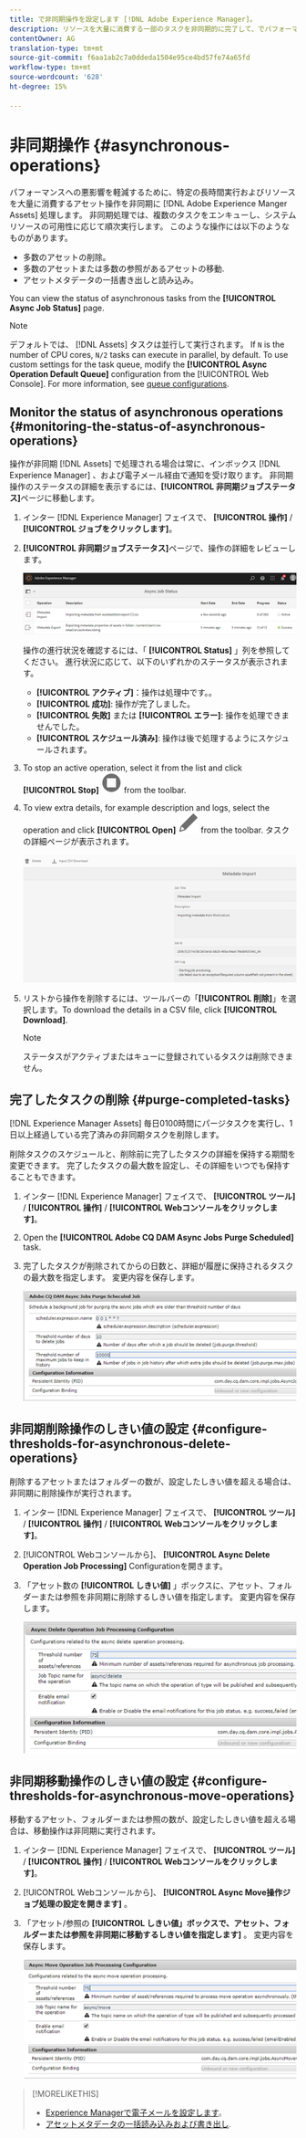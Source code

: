 ```yaml
---
title: で非同期操作を設定します [!DNL Adobe Experience Manager]。
description: リソースを大量に消費する一部のタスクを非同期的に完了して、でパフォーマンスを最適化します [!DNL Experience Manager Assets]。
contentOwner: AG
translation-type: tm+mt
source-git-commit: f6aa1ab2c7a0ddeda1504e95ce4bd57fe74a65fd
workflow-type: tm+mt
source-wordcount: '628'
ht-degree: 15%

---
```



# 非同期操作 {#asynchronous-operations}

パフォーマンスへの悪影響を軽減するために、特定の長時間実行およびリソースを大量に消費するアセット操作を非同期に [!DNL Adobe Experience Manger Assets] 処理します。 非同期処理では、複数のタスクをエンキューし、システムリソースの可用性に応じて順次実行します。 このような操作には以下のようなものがあります。

* 多数のアセットの削除。
* 多数のアセットまたは多数の参照があるアセットの移動.
* アセットメタデータの一括書き出しと読み込み。

You can view the status of asynchronous tasks from the **[!UICONTROL Async Job Status]** page.

>[!NOTE]
>
>デフォルトでは、 [!DNL Assets] タスクは並行して実行されます。 If `N` is the number of CPU cores, `N/2` tasks can execute in parallel, by default. To use custom settings for the task queue, modify the **[!UICONTROL Async Operation Default Queue]** configuration from the [!UICONTROL Web Console]. For more information, see [queue configurations](https://sling.apache.org/documentation/bundles/apache-sling-eventing-and-job-handling.html#queue-configurations).

## Monitor the status of asynchronous operations {#monitoring-the-status-of-asynchronous-operations}

操作が非同期 [!DNL Assets] で処理される場合は常に、インボックス [!DNL Experience Manager][](/help/sites-authoring/inbox.md) 、および電子メール経由で通知を受け取ります。 非同期操作のステータスの詳細を表示するには、**[!UICONTROL 非同期ジョブステータス]**&#x200B;ページに移動します。

1. インター [!DNL Experience Manager] フェイスで、 **[!UICONTROL 操作]** / **[!UICONTROL ジョブをクリックします]**。

1. **[!UICONTROL 非同期ジョブステータス]**&#x200B;ページで、操作の詳細をレビューします。

   ![非同期操作のステータスと詳細](assets/job_status.png)

   操作の進行状況を確認するには、「 **[!UICONTROL Status]** 」列を参照してください。 進行状況に応じて、以下のいずれかのステータスが表示されます。

   * **[!UICONTROL アクティブ]**：操作は処理中です。。
   * **[!UICONTROL 成功]**: 操作が完了しました。
   * **[!UICONTROL 失敗]** または **[!UICONTROL エラー]**: 操作を処理できませんでした。
   * **[!UICONTROL スケジュール済み]**: 操作は後で処理するようにスケジュールされます。

1. To stop an active operation, select it from the list and click **[!UICONTROL Stop]** ![stop icon](assets/do-not-localize/stop_icon.svg) from the toolbar.

1. To view extra details, for example description and logs, select the operation and click **[!UICONTROL Open]** ![open_icon](assets/do-not-localize/edit_icon.svg) from the toolbar. タスクの詳細ページが表示されます。

   ![メタデータ読み込みタスクの詳細](assets/job_details.png)

1. リストから操作を削除するには、ツールバーの「**[!UICONTROL 削除]**」を選択します。To download the details in a CSV file, click **[!UICONTROL Download]**.

   >[!NOTE]
   >
   >ステータスがアクティブまたはキューに登録されているタスクは削除できません。

## 完了したタスクの削除 {#purge-completed-tasks}

[!DNL Experience Manager Assets] 毎日0100時間にパージタスクを実行し、1日以上経過している完了済みの非同期タスクを削除します。

<!-- TBD: Find out from the engineering team and mention the time zone of this 1:00 am task.
-->

削除タスクのスケジュールと、削除前に完了したタスクの詳細を保持する期間を変更できます。 完了したタスクの最大数を設定し、その詳細をいつでも保持することもできます。

1. インター [!DNL Experience Manager] フェイスで、 **[!UICONTROL ツール]** / **[!UICONTROL 操作]** / **[!UICONTROL Webコンソールをクリックします]**。
1. Open the **[!UICONTROL Adobe CQ DAM Async Jobs Purge Scheduled]** task.
1. 完了したタスクが削除されてからの日数と、詳細が履歴に保持されるタスクの最大数を指定します。 変更内容を保存します。

   ![非同期タスクの削除をスケジュールする設定](assets/purge_job.png)

## 非同期削除操作のしきい値の設定 {#configure-thresholds-for-asynchronous-delete-operations}

削除するアセットまたはフォルダーの数が、設定したしきい値を超える場合は、非同期に削除操作が実行されます。

1. インター [!DNL Experience Manager] フェイスで、 **[!UICONTROL ツール]** / **[!UICONTROL 操作]** / **[!UICONTROL Webコンソールをクリックします]**。
1. [!UICONTROL Webコンソールから]、 **[!UICONTROL Async Delete Operation Job Processing]** Configurationを開きます。
1. 「アセット数の **[!UICONTROL しきい値]** 」ボックスに、アセット、フォルダーまたは参照を非同期に削除するしきい値を指定します。 変更内容を保存します。

   ![アセットを削除するタスクのしきい値制限を設定](assets/delete_threshold.png)

## 非同期移動操作のしきい値の設定 {#configure-thresholds-for-asynchronous-move-operations}

移動するアセット、フォルダーまたは参照の数が、設定したしきい値を超える場合は、移動操作は非同期に実行されます。

1. インター [!DNL Experience Manager] フェイスで、 **[!UICONTROL ツール]** / **[!UICONTROL 操作]** / **[!UICONTROL Webコンソールをクリックします]**。
1. [!UICONTROL Webコンソールから]、 **[!UICONTROL Async Move操作ジョブ処理の設定を開きます]** 。
1. 「アセット/参照の **[!UICONTROL しきい値」ボックスで、アセット、フォルダーまたは参照を非同期に移動するしきい値を指定します]** 。 変更内容を保存します。

   ![タスクがアセットを移動するしきい値の制限を設定](assets/move_threshold.png)

>[!MORELIKETHIS]
>
>* [Experience Managerで電子メールを設定します](/help/sites-administering/notification.md)。
>* [アセットメタデータの一括読み込みおよび書き出し](/help/assets/metadata-import-export.md).

